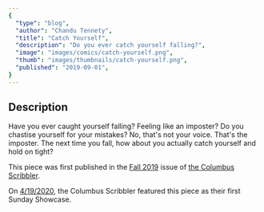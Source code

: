```yaml
---
{
  "type": "blog",
  "author": "Chandu Tennety",
  "title": "Catch Yourself",
  "description": "Do you ever catch yourself falling?",
  "image": "images/comics/catch-yourself.png",
  "thumb": "images/thumbnails/catch-yourself.png",
  "published": "2019-09-01",
}
---
```


## Description
Have you ever caught yourself falling? Feeling like an imposter? Do you chastise yourself for your mistakes? No, that's not your voice. That's the imposter. The next time you fall, how about you actually catch yourself and hold on tight?

This piece was first published in the [Fall 2019](https://columbusscribbler.com/issues/) issue of [the Columbus Scribbler](https://columbusscribbler.com/about/).

On [4/19/2020](https://twitter.com/cbusscribbler/status/1251950584481091584), the Columbus Scribbler featured this piece as their first Sunday Showcase.
